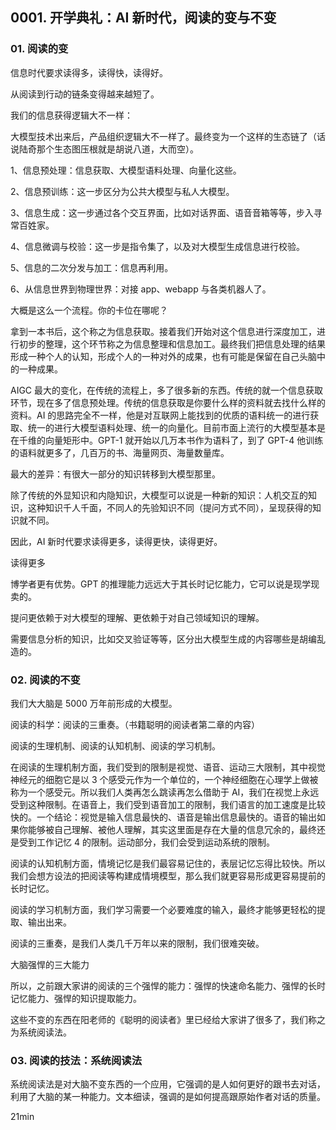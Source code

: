 ## 0001. 开学典礼：AI 新时代，阅读的变与不变

### 01. 阅读的变

信息时代要求读得多，读得快，读得好。

从阅读到行动的链条变得越来越短了。

我们的信息获得逻辑大不一样：

大模型技术出来后，产品组织逻辑大不一样了。最终变为一个这样的生态链了（话说陆奇那个生态图压根就是胡说八道，大而空）。

1、信息预处理：信息获取、大模型语料处理、向量化这些。

2、信息预训练：这一步区分为公共大模型与私人大模型。

3、信息生成：这一步通过各个交互界面，比如对话界面、语音音箱等等，步入寻常百姓家。

4、信息微调与校验：这一步是指令集了，以及对大模型生成信息进行校验。

5、信息的二次分发与加工：信息再利用。

6、从信息世界到物理世界：对接 app、webapp 与各类机器人了。

大概是这么一个流程。你的卡位在哪呢？

拿到一本书后，这个称之为信息获取。接着我们开始对这个信息进行深度加工，进行初步的整理，这个环节称之为信息整理和信息加工。最终我们把信息处理的结果形成一种个人的认知，形成个人的一种对外的成果，也有可能是保留在自己头脑中的一种成果。

AIGC 最大的变化，在传统的流程上，多了很多新的东西。传统的就一个信息获取环节，现在多了信息预处理。传统的信息获取是你要什么样的资料就去找什么样的资料。AI 的思路完全不一样，他是对互联网上能找到的优质的语料统一的进行获取、统一的进行大模型语料处理、统一的向量化。目前市面上流行的大模型基本是在千维的向量矩形中。GPT-1 就开始以几万本书作为语料了，到了 GPT-4 他训练的语料就更多了，几百万的书、海量网页、海量数量库。

最大的差异：有很大一部分的知识转移到大模型那里。

除了传统的外显知识和内隐知识，大模型可以说是一种新的知识：人机交互的知识，这种知识千人千面，不同人的先验知识不同（提问方式不同），呈现获得的知识就不同。

因此，AI 新时代要求读得更多，读得更快，读得更好。

读得更多

博学者更有优势。GPT 的推理能力远远大于其长时记忆能力，它可以说是现学现卖的。

提问更依赖于对大模型的理解、更依赖于对自己领域知识的理解。

需要信息分析的知识，比如交叉验证等等，区分出大模型生成的内容哪些是胡编乱造的。

### 02. 阅读的不变

我们大大脑是 5000 万年前形成的大模型。

阅读的科学：阅读的三重奏。（书籍聪明的阅读者第二章的内容）

阅读的生理机制、阅读的认知机制、阅读的学习机制。

在阅读的生理机制方面，我们受到的限制是视觉、语音、运动三大限制，其中视觉神经元的细胞它是以 3 个感受元作为一个单位的，一个神经细胞在心理学上做被称为一个感受元。所以我们人类再怎么跳读再怎么借助于 AI，我们在视觉上永远受到这种限制。在语音上，我们受到语音加工的限制，我们语言的加工速度是比较快的。一个结论：视觉是输入信息最快的、语音是输出信息最快的。语音的输出如果你能够被自己理解、被他人理解，其实这里面是存在大量的信息冗余的，最终还是受到工作记忆 4 的限制。运动部分，我们会受到运动系统的限制。

阅读的认知机制方面，情境记忆是我们最容易记住的，表层记忆忘得比较快。所以我们会想方设法的把阅读等构建成情境模型，那么我们就更容易形成更容易提前的长时记忆。

阅读的学习机制方面，我们学习需要一个必要难度的输入，最终才能够更轻松的提取、输出出来。

阅读的三重奏，是我们人类几千万年以来的限制，我们很难突破。

大脑强悍的三大能力

所以，之前跟大家讲的阅读的三个强悍的能力：强悍的快速命名能力、强悍的长时记忆能力、强悍的知识提取能力。

这些不变的东西在阳老师的《聪明的阅读者》里已经给大家讲了很多了，我们称之为系统阅读法。

### 03. 阅读的技法：系统阅读法

系统阅读法是对大脑不变东西的一个应用，它强调的是人如何更好的跟书去对话，利用了大脑的某一种能力。文本细读，强调的是如何提高跟原始作者对话的质量。

21min
